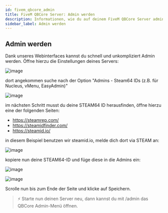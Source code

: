 ```yaml
---
id: fivem_qbcore_admin
title: FiveM QBCore Server: Admin werden
description: Informationen, wie du auf deinem FiveM QBCore Server admin werden kannst. - ZAP-Hosting.com Dokumentationen
sidebar_label: Admin werden
---
```


## Admin werden

Dank unseres Webinterfaces kannst du schnell und unkompliziert Admin werden.
Öffne hierzu die Einstellungen deines Servers:

![image](https://user-images.githubusercontent.com/26007280/189679425-b5c6e6bf-1052-49f0-93e4-8004697152fb.png)

dort angekommen suche nach der Option "Admins - Steam64 IDs (z.B. für Nucleus, vMenu, EasyAdmin)"

![image](https://user-images.githubusercontent.com/26007280/189679463-b50d2ede-2ff6-486d-915a-69f97452d842.png)

im nächsten Schritt musst du deine STEAM64 ID herausfinden, öffne hierzu eine der folgenden Seiten:

- https://steamrep.com/
- https://steamidfinder.com/
- https://steamid.io/

in diesem Beispiel benutzen wir steamid.io, melde dich dort via STEAM an:

![image](https://user-images.githubusercontent.com/26007280/189679500-d994559c-0dcd-4c1f-856f-dab078b9fdf4.png)

kopiere nun deine STEAM64-ID und füge diese in die Admins ein:

![image](https://user-images.githubusercontent.com/26007280/189679528-61ee11b3-7465-4768-b3e5-a8af9b882a88.png)

![image](https://user-images.githubusercontent.com/26007280/189679564-9a6d61f2-09b7-4ba7-8687-ec586c259b1e.png)

Scrolle nun bis zum Ende der Seite und klicke auf Speichern.

> ⚡ Starte nun deinen Server neu, dann kannst du mit /admin das QBCore Admin-Menü öffnen.
